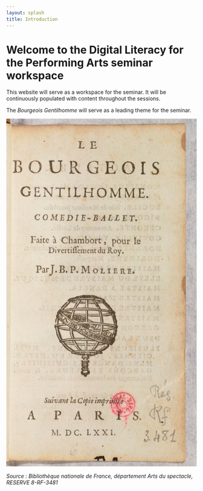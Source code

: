 ```yaml
---
layout: splash
title: Introduction
---
```


# Welcome to the Digital Literacy for the Performing Arts seminar workspace

This website will serve as a workspace for the seminar. It will be continuously populated with content throughout the sessions. 

The *Bourgeois Gentilhomme* will serve as a leading theme for the seminar.

![Bourgeois Gentilhomme](./images/sessions/homepage.png)

*Source : Bibliothèque nationale de France, département Arts du spectacle, RESERVE 8-RF-3481*